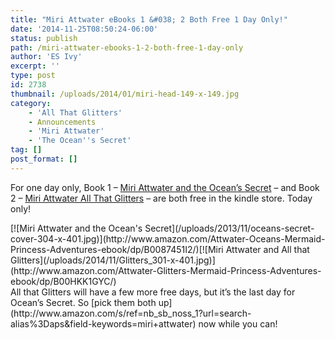 ```yaml
---
title: "Miri Attwater eBooks 1 &#038; 2 Both Free 1 Day Only!"
date: '2014-11-25T08:50:24-06:00'
status: publish
path: /miri-attwater-ebooks-1-2-both-free-1-day-only
author: 'ES Ivy'
excerpt: ''
type: post
id: 2738
thumbnail: /uploads/2014/01/miri-head-149-x-149.jpg
category:
    - 'All That Glitters'
    - Announcements
    - 'Miri Attwater'
    - 'The Ocean''s Secret'
tag: []
post_format: []
---
```

For one day only, Book 1 – [Miri Attwater and the Ocean’s Secret](http://www.amazon.com/Attwater-Oceans-Mermaid-Princess-Adventures-ebook/dp/B0087451I2/) – and Book 2 – [Miri Attwater All That Glitters](http://www.amazon.com/Attwater-Glitters-Mermaid-Princess-Adventures-ebook/dp/B00HKK1GYC/) – are both free in the kindle store. Today only!

<div class="separator" style="clear: both; text-align: center;"></div>[![Miri Attwater and the Ocean's Secret](/uploads/2013/11/oceans-secret-cover-304-x-401.jpg)](http://www.amazon.com/Attwater-Oceans-Mermaid-Princess-Adventures-ebook/dp/B0087451I2/)[![Miri Attwater and All that Glitters](/uploads/2014/11/Glitters_301-x-401.jpg)](http://www.amazon.com/Attwater-Glitters-Mermaid-Princess-Adventures-ebook/dp/B00HKK1GYC/)

<div class="separator" style="clear: both; text-align: center;"></div>All that Glitters will have a few more free days, but it’s the last day for Ocean’s Secret. So [pick them both up](http://www.amazon.com/s/ref=nb_sb_noss_1?url=search-alias%3Daps&field-keywords=miri+attwater) now while you can!